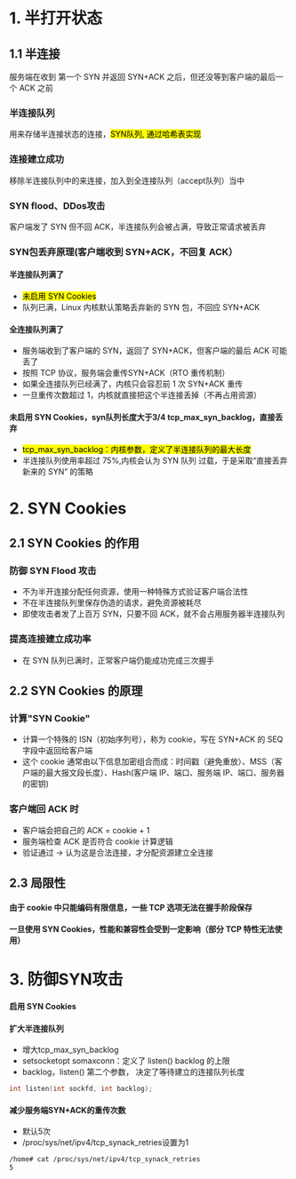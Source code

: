 # 1. 半打开状态
## 1.1 半连接
服务端在收到 第一个 SYN 并返回 SYN+ACK 之后，但还没等到客户端的最后一个 ACK 之前
### 半连接队列
用来存储半连接状态的连接，<mark>SYN队列, 通过哈希表实现</mark>
### 连接建立成功
移除半连接队列中的来连接，加入到全连接队列（accept队列）当中
### SYN flood、DDos攻击
客户端发了 SYN 但不回 ACK，半连接队列会被占满，导致正常请求被丢弃

### SYN包丢弃原理(客户端收到 SYN+ACK，不回复 ACK）
#### 半连接队列满了
- <mark>未启用 SYN Cookies</mark>
- 队列已满，Linux 内核默认策略丢弃新的 SYN 包，不回应 SYN+ACK

#### 全连接队列满了
- 服务端收到了客户端的 SYN，返回了 SYN+ACK，但客户端的最后 ACK 可能丢了
- 按照 TCP 协议，服务端会重传SYN+ACK（RTO 重传机制）
- 如果全连接队列已经满了，内核只会容忍前 1 次 SYN+ACK 重传
- 一旦重传次数超过 1，内核就直接把这个半连接丢掉（不再占用资源）
#### 未启用 SYN Cookies，syn队列长度大于3/4 tcp_max_syn_backlog，直接丢弃
- <mark>tcp_max_syn_backlog：内核参数，定义了半连接队列的最大长度</mark>
- 半连接队列使用率超过 75%,内核会认为 SYN 队列 过载，于是采取“直接丢弃新来的 SYN” 的策略
 
# 2. SYN Cookies
## 2.1 SYN Cookies 的作用
### 防御 SYN Flood 攻击
- 不为半开连接分配任何资源，使用一种特殊方式验证客户端合法性
- 不在半连接队列里保存伪造的请求，避免资源被耗尽
- 即使攻击者发了上百万 SYN，只要不回 ACK，就不会占用服务器半连接队列
### 提高连接建立成功率
- 在 SYN 队列已满时，正常客户端仍能成功完成三次握手

## 2.2 SYN Cookies 的原理
### 计算"SYN Cookie"
- 计算一个特殊的 ISN（初始序列号），称为 cookie，写在 SYN+ACK 的 SEQ 字段中返回给客户端
- 这个 cookie 通常由以下信息加密组合而成：时间戳（避免重放）、MSS（客户端的最大报文段长度）、Hash(客户端 IP、端口、服务端 IP、端口、服务器的密钥)
### 客户端回 ACK 时
- 客户端会把自己的 ACK = cookie + 1
- 服务端检查 ACK 是否符合 cookie 计算逻辑
- 验证通过 → 认为这是合法连接，才分配资源建立全连接

## 2.3 局限性
#### 由于 cookie 中只能编码有限信息，一些 TCP 选项无法在握手阶段保存 
#### 一旦使用 SYN Cookies，性能和兼容性会受到一定影响（部分 TCP 特性无法使用）

# 3. 防御SYN攻击
#### 启用 SYN Cookies
#### 扩大半连接队列
- 增大tcp_max_syn_backlog
- setsocketopt somaxconn：定义了 listen() backlog 的上限
- backlog，listen() 第二个参数， 决定了等待建立的连接队列长度

```c
int listen(int sockfd, int backlog);
```
#### 减少服务端SYN+ACK的重传次数
- 默认5次
- /proc/sys/net/ipv4/tcp_synack_retries设置为1
```bash
/home# cat /proc/sys/net/ipv4/tcp_synack_retries
5
```

